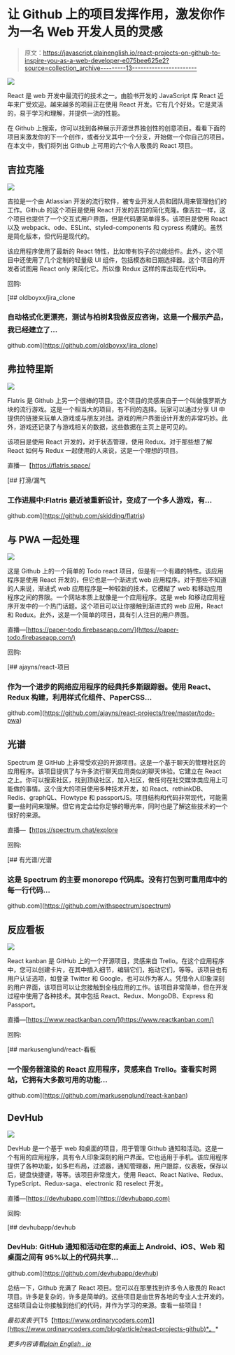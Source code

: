 # 让 Github 上的项目发挥作用，激发你作为一名 Web 开发人员的灵感

> 原文：<https://javascript.plainenglish.io/react-projects-on-github-to-inspire-you-as-a-web-developer-e075bee625e2?source=collection_archive---------13----------------------->

![](img/d96aefed93a685afbe70ae62fdaac376.png)

React 是 web 开发中最流行的技术之一。由脸书开发的 JavaScript 库 React 近年来广受欢迎。越来越多的项目正在使用 React 开发。它有几个好处。它是灵活的，易于学习和理解，并提供一流的性能。

在 Github 上搜索，你可以找到各种展示开源世界独创性的创意项目。看看下面的项目来激发你的下一个创作，或者分叉其中一个分支，开始做一个你自己的项目。在本文中，我们将列出 Github 上可用的六个令人敬畏的 React 项目。

## **吉拉克隆**

![](img/80d8ee754839056f7841bbc615b4b43a.png)

吉拉是一个由 Atlassian 开发的流行软件，被专业开发人员和团队用来管理他们的工作。Github 的这个项目是使用 React 开发的吉拉的简化克隆。像吉拉一样，这个项目也提供了一个交互式用户界面，但是代码要简单得多。该项目是使用 React 以及 webpack、ode、ESLint、styled-components 和 cypress 构建的。虽然是简化版本，但代码是现代的。

该应用程序使用了最新的 React 特性，比如带有钩子的功能组件。此外，这个项目中还使用了几个定制的轻量级 UI 组件，包括模态和日期选择器。这个项目的开发者试图用 React only 来简化它。所以像 Redux 这样的库出现在代码中。

回购:

[](https://github.com/oldboyxx/jira_clone) [## oldboyxx/jira_clone

### 自动格式化更漂亮，测试与柏树🎗我做反应咨询，这是一个展示产品，我已经建立了…

github.com](https://github.com/oldboyxx/jira_clone) 

## **弗拉特里斯**

![](img/1ac427733eaccbec0dd9eb1a979c2740.png)

Flatris 是 Github 上另一个很棒的项目。这个项目的灵感来自于一个叫做俄罗斯方块的流行游戏。这是一个相当大的项目，有不同的选择。玩家可以通过分享 UI 中提供的链接来玩单人游戏或与朋友对战。游戏的用户界面设计开发的非常巧妙。此外，游戏还记录了与游戏相关的数据，这些数据在主页上是可见的。

该项目是使用 React 开发的，对于状态管理，使用 Redux。对于那些想了解 React 如何与 Redux 一起使用的人来说，这是一个理想的项目。

直播—【https://flatris.space/ 

[](https://github.com/skidding/flatris) [## 打滑/漏气

### 工作进展中:Flatris 最近被重新设计，变成了一个多人游戏，有…

github.com](https://github.com/skidding/flatris) 

## **与 PWA 一起处理**

![](img/b158b1879bf498926058f033bc2d0bb7.png)

这是 Github 上的一个简单的 Todo react 项目，但是有一个有趣的特性。该应用程序是使用 React 开发的，但它也是一个渐进式 web 应用程序。对于那些不知道的人来说，渐进式 web 应用程序是一种较新的技术，它模糊了 web 和移动应用程序之间的界限。一个网站本质上就像是一个应用程序。这是 web 和移动应用程序开发中的一个热门话题。这个项目可以让你接触到渐进式的 web 应用，React 和 Redux。此外，这是一个简单的项目，具有引人注目的用户界面。

直播—[https://paper-todo.firebaseapp.com/](https://paper-todo.firebaseapp.com/)

回购:

[](https://github.com/ajayns/react-projects/tree/master/todo-pwa) [## ajayns/react-项目

### 作为一个进步的网络应用程序的经典托多斯跟踪器。使用 React、Redux 构建，利用样式化组件、PaperCSS…

github.com](https://github.com/ajayns/react-projects/tree/master/todo-pwa) 

## **光谱**

Spectrum 是 GitHub 上非常受欢迎的开源项目。这是一个基于聊天的管理社区的应用程序。该项目提供了与许多流行聊天应用类似的聊天体验。它建立在 React 之上。你可以搜索社区，找到顶级社区，加入社区，做任何在社交媒体类应用上可能做的事情。这个庞大的项目使用多种技术开发，如 React、rethinkDB、Redis、graphQL、Flowtype 和 passportJS。项目结构和代码非常现代，可能需要一些时间来理解。但它肯定会给你足够的曝光率，同时也是了解这些技术的一个很好的来源。

直播—【https://spectrum.chat/explore 

回购:

[](https://github.com/withspectrum/spectrum) [## 有光谱/光谱

### 这是 Spectrum 的主要 monorepo 代码库。没有打包到可重用库中的每一行代码…

github.com](https://github.com/withspectrum/spectrum) 

## **反应看板**

![](img/d0d7efbc2bb47a709550516d31aa9828.png)

React kanban 是 GitHub 上的一个开源项目，灵感来自 Trello。在这个应用程序中，您可以创建卡片，在其中插入细节，编辑它们，拖动它们，等等。该项目也有用户认证选项，如登录 Twitter 和 Google，也可以作为客人。凭借令人印象深刻的用户界面，该项目可以让您接触到全栈应用的工作。该项目非常简单，但在开发过程中使用了各种技术。其中包括 React、Redux、MongoDB、Express 和 Passport。

直播—[https://www.reactkanban.com/](https://www.reactkanban.com/)

回购:

[](https://github.com/markusenglund/react-kanban) [## markusenglund/react-看板

### 一个服务器渲染的 React 应用程序，灵感来自 Trello。查看实时网站，它拥有大多数可用的功能…

github.com](https://github.com/markusenglund/react-kanban) 

## **DevHub**

![](img/7abc84b021695c7c642b6dc1d3d92550.png)

DevHub 是一个基于 web 和桌面的项目，用于管理 Github 通知和活动。这是一个有用的应用程序，具有令人印象深刻的用户界面。它也适用于手机。该应用程序提供了各种功能，如多栏布局，过滤器，通知管理器，用户跟踪，仪表板，保存以后，键盘快捷键，等等。该项目非常庞大，使用 React、React Native、Redux、TypeScript、Redux-saga、electronic 和 reselect 开发。

直播—[https://devhubapp.com](https://devhubapp.com)

回购:

[](https://github.com/devhubapp/devhub) [## devhubapp/devhub

### DevHub: GitHub 通知和活动在您的桌面上 Android、iOS、Web 和桌面之间有 95%以上的代码共享…

github.com](https://github.com/devhubapp/devhub) 

总结一下，Github 充满了 React 项目。您可以在那里找到许多令人敬畏的 React 项目。许多是复杂的，许多是简单的。这些项目是由世界各地的专业人士开发的。这些项目会让你接触到他们的代码，并作为学习的来源。查看一些项目！

*最初发表于*[T5【https://www.ordinarycoders.com】](https://www.ordinarycoders.com/blog/article/react-projects-github)*。*

*更多内容请看*[*plain English . io*](http://plainenglish.io/)